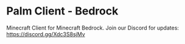 # Palm Client - Bedrock
Minecraft Client for Minecraft Bedrock. Join our Discord for updates: https://discord.gg/Xdc3S8sjMv
